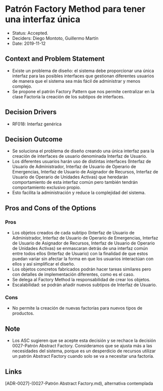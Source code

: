 # Patrón Factory Method para tener una interfaz única

* Status: Accepted.
* Deciders: Diego Montoto, Guillermo Martín
* Date: 2019-11-12

## Context and Problem Statement
* Existe un problema de diseño: el sistema debe proporcionar una única interfaz para las posibles interfaces que gestionan diferentes usuarios de manera que el sistema sea más fácil de administrar y menos complejo. 
* Se propone el patrón Factory Pattern que nos permite centralizar en la clase Factoría la creación de los subtipos de interfaces. 

## Decision Drivers

* RF018: Interfaz genérica

## Decision Outcome
* Se soluciona el problema de diseño creando una única interfaz para la creación de interfaces de usuario denominada Interfaz de Usuario.
* Los diferentes usuarios harán uso de distintas interfaces (Interfaz de Usuario de Administrador, Interfaz de Usuario de Operario de Emergencias, Interfaz de Usuario de Asignador de Recursos, Interfaz de Usuario de Operario de Unidades Activas) que heredarán comportamiento de esta interfaz común pero también tendrán comportamiento exclusivo propio.
* Esto facilita la administración y reduce la complejidad del sistema.

## Pros and Cons of the Options

### Pros
* Los objetos creados de cada subtipo (Interfaz de Usuario de Administrador, Interfaz de Usuario de Operario de Emergencias, Interfaz de Usuario de Asignador de Recursos, Interfaz de Usuario de Operario de Unidades Activas) se enmascaran detrás de una interfaz común entre todos ellos (Interfaz de Usuario) con la finalidad de que estos puedan variar sin afectar la forma en que los usuarios interactúan con ellos y así simplificar el diseño.
* Los objetos concretos fabricados podrán hacer tareas similares pero con detalles de implementación diferentes, como es el caso.
* Se delega al Factory Method la responsabilidad de crear los objetos.
* Escalabilidad: se podrán añadir nuevos subtipos de Interfaz de Usuario.

### Cons
* No permite la creación de nuevas factorías para nuevos tipos de productos.

## Note
* Los ASC sugieren que se acepte esta decisión y se rechace la decisión 0027-Patrón Abstract Factory. Consideramos que se ajusta más a las necesidades del sistema, porque es un desperdicio de recursos utilizar un patrón Abstract Factory cuando solo se va a necesitar una factoría.

## Links
[ADR-0027]-(0027-Patrón Abstract Factory.md), alternativa contemplada

